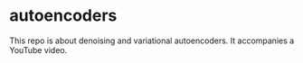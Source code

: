 # autoencoders
This repo is about denoising and variational autoencoders. It accompanies a YouTube video.
